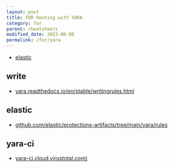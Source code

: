 ```yaml
---
layout: post
title: FOR Hunting with YARA
category: for
parent: cheatsheets
modified_date: 2023-06-08
permalink: /for/yara
---
```



<!-- vscode-markdown-toc -->
* [elastic](#elastic)

<!-- vscode-markdown-toc-config
	numbering=false
	autoSave=true
	/vscode-markdown-toc-config -->
<!-- /vscode-markdown-toc -->

## write

* [yara.readthedocs.io/en/stable/writingrules.html](https://yara.readthedocs.io/en/stable/writingrules.html)

## <a name='elastic'></a>elastic

* [github.com/elastic/protections-artifacts/tree/main/yara/rules](https://github.com/elastic/protections-artifacts/tree/main/yara/rules)

## yara-ci

* [yara-ci.cloud.virustotal.com)](https://yara-ci.cloud.virustotal.com/)